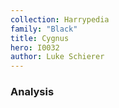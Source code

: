 ```yaml
---
collection: Harrypedia
family: "Black"
title: Cygnus
hero: I0032
author: Luke Schierer
---
```



### Analysis

